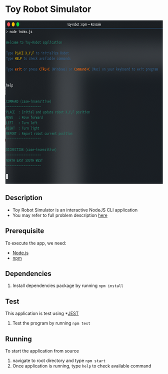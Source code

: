 # Toy Robot Simulator

<img alt="" src="./terminal.png" width="729" height="523">

## Description

- Toy Robot Simulator is an interactive NodeJS CLI application
- You may refer to full problem description [here](PROBLEM.md)

## Prerequisite

To execute the app, we need:

* [Node.js](https://nodejs.org/en/download/)
* [npm](https://www.npmjs.com/)

## Dependencies

1. Install dependencies package by running `npm install`

## Test

This application is test using *[JEST](https://jestjs.io/)

1. Test the program by running `npm test`

## Running

To start the application from source

1. navigate to root directory and type `npm start`
2. Once application is running, type `help` to check available command
